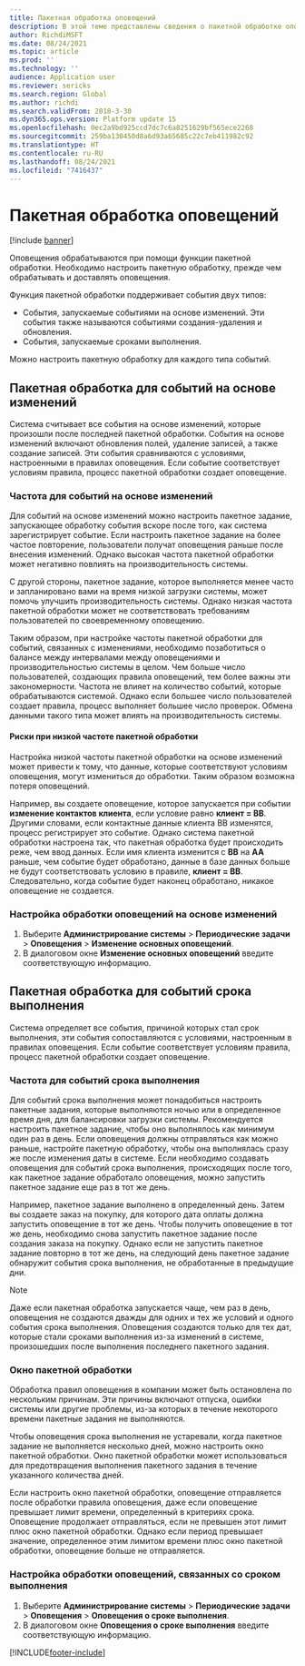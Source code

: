 ```yaml
---
title: Пакетная обработка оповещений
description: В этой теме представлены сведения о пакетной обработке оповещений.
author: RichdiMSFT
ms.date: 08/24/2021
ms.topic: article
ms.prod: ''
ms.technology: ''
audience: Application user
ms.reviewer: sericks
ms.search.region: Global
ms.author: richdi
ms.search.validFrom: 2018-3-30
ms.dyn365.ops.version: Platform update 15
ms.openlocfilehash: 0ec2a9bd925ccd7dc7c6a8251629bf565ece2268
ms.sourcegitcommit: 259ba130450d8a6d93a65685c22c7eb411982c92
ms.translationtype: HT
ms.contentlocale: ru-RU
ms.lasthandoff: 08/24/2021
ms.locfileid: "7416437"
---
```

# <a name="batch-processing-of-alerts"></a>Пакетная обработка оповещений

[!include [banner](../includes/banner.md)]

Оповещения обрабатываются при помощи функции пакетной обработки. Необходимо настроить пакетную обработку, прежде чем обрабатывать и доставлять оповещения.

Функция пакетной обработки поддерживает события двух типов:

- События, запускаемые событиями на основе изменений. Эти события также называются событиями создания-удаления и обновления.
- События, запускаемые сроками выполнения.

Можно настроить пакетную обработку для каждого типа событий.

## <a name="batch-processing-for-change-based-events"></a>Пакетная обработка для событий на основе изменений

Система считывает все события на основе изменений, которые произошли после последней пакетной обработки. События на основе изменений включают обновления полей, удаление записей, а также создание записей. Эти события сравниваются с условиями, настроенными в правилах оповещения. Если событие соответствует условиям правила, процесс пакетной обработки создает оповещение.

### <a name="frequency-for-change-based-events"></a>Частота для событий на основе изменений

Для событий на основе изменений можно настроить пакетное задание, запускающее обработку события вскоре после того, как система зарегистрирует событие. Если настроить пакетное задание на более частое повторение, пользователи получат оповещения раньше после внесения изменений. Однако высокая частота пакетной обработки может негативно повлиять на производительность системы.

С другой стороны, пакетное задание, которое выполняется менее часто и запланировано вами на время низкой загрузки системы, может помочь улучшить производительность системы. Однако низкая частота пакетной обработки может не соответствовать требованиям пользователей по своевременному оповещению.

Таким образом, при настройке частоты пакетной обработки для событий, связанных с изменениями, необходимо позаботиться о балансе между интервалами между оповещениями и производительностью системы в целом. Чем больше число пользователей, создающих правила оповещений, тем более важны эти закономерности. Частота не влияет на количество событий, которые обрабатываются системой. Однако если большее число пользователей создает правила, процесс выполняет большее число проверок. Обмена данными такого типа может влиять на производительность системы.

#### <a name="the-risks-of-low-batch-frequency"></a>Риски при низкой частоте пакетной обработки

Настройка низкой частоты пакетной обработки на основе изменений может привести к тому, что данные, которые соответствуют условиям оповещения, могут измениться до обработки. Таким образом возможна потеря оповещений.

Например, вы создаете оповещение, которое запускается при событии **изменение контактов клиента**, если условие равно **клиент = BB**. Другими словами, если контактные данные клиента BB изменятся, процесс регистрирует это событие. Однако система пакетной обработки настроена так, что пакетная обработка будет происходить реже, чем ввод данных. Если имя клиента изменится с **BB** на **AA** раньше, чем событие будет обработано, данные в базе данных больше не будут соответствовать условию в правиле, **клиент = BB**. Следовательно, когда событие будет наконец обработано, никакое оповещение не создается.

### <a name="set-up-processing-for-change-based-alerts"></a>Настройка обработки оповещений на основе изменений

1. Выберите **Администрирование системы** &gt; **Периодические задачи** &gt; **Оповещения** &gt; **Изменение основных оповещений**.
2. В диалоговом окне **Изменение основных оповещений** введите соответствующую информацию.

## <a name="batch-processing-for-due-date-events"></a>Пакетная обработка для событий срока выполнения

Система определяет все события, причиной которых стал срок выполнения, эти события сопоставляются с условиями, настроенным в правилах оповещения. Если событие соответствует условиям правила, процесс пакетной обработки создает оповещение.

### <a name="frequency-for-due-date-events"></a>Частота для событий срока выполнения

Для событий срока выполнения может понадобиться настроить пакетные задания, которые выполняются ночью или в определенное время дня, для балансировки загрузки системы. Рекомендуется настроить пакетное задание, чтобы оно выполнялось как минимум один раз в день. Если оповещения должны отправляться как можно раньше, настройте пакетную обработку, чтобы она выполнялась сразу же после изменения даты в системе. Если необходимо создавать оповещения для событий срока выполнения, происходящих после того, как пакетное задание обработало оповещения, можно запустить пакетное задание еще раз в тот же день.

Например, пакетное задание выполнено в определенный день. Затем вы создаете заказ на покупку, для которого дата оплаты должна запустить оповещение в тот же день. Чтобы получить оповещение в тот же день, необходимо снова запустить пакетное задание после создания заказа на покупку. Однако если не запустить пакетное задание повторно в тот же день, на следующий день пакетное задание обнаружит события срока выполнения, не обработанные в предыдущие дни.

> [!NOTE]
> Даже если пакетная обработка запускается чаще, чем раз в день, оповещения не создаются дважды для одних и тех же условий и одного события срока выполнения. Оповещения создаются только для тех дат, которые стали сроками выполнения из-за изменений в системе, произошедших после выполнения последнего пакетного задания.

### <a name="batch-processing-window"></a>Окно пакетной обработки

Обработка правил оповещения в компании может быть остановлена по нескольким причинам. Эти причины включают отпуска, ошибки системы или другие проблемы, из-за которых в течение некоторого времени пакетные задания не выполняются.

Чтобы оповещения срока выполнения не устаревали, когда пакетное задание не выполняется несколько дней, можно настроить окно пакетной обработки. Окно пакетной обработки может использоваться для предотвращения выполнения пакетного задания в течение указанного количества дней.

Если настроить окно пакетной обработки, оповещение отправляется после обработки правила оповещения, даже если оповещение превышает лимит времени, определенный в критериях срока. Оповещение продолжает отправляться, если не превышен этот лимит плюс окно пакетной обработки. Однако если период превышает значение, определенное этим лимитом времени плюс окно пакетной обработки, оповещение больше не отправляется.

### <a name="set-up-processing-for-due-date-alerts"></a>Настройка обработки оповещений, связанных со сроком выполнения

1. Выберите **Администрирование системы** &gt; **Периодические задачи** &gt; **Оповещения** &gt; **Оповещения о сроке выполнения**.
2. В диалоговом окне **Оповещения о сроке выполнения** введите соответствующую информацию.


[!INCLUDE[footer-include](../../../includes/footer-banner.md)]
